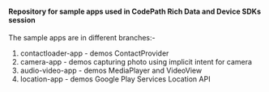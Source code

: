 #### Repository for sample apps used in CodePath Rich Data and Device SDKs session 

The sample apps are in different branches:-

1. contactloader-app - demos ContactProvider  
2. camera-app - demos capturing photo using implicit intent for camera
3. audio-video-app - demos MediaPlayer and VideoView
4. location-app - demos Google Play Services Location API


